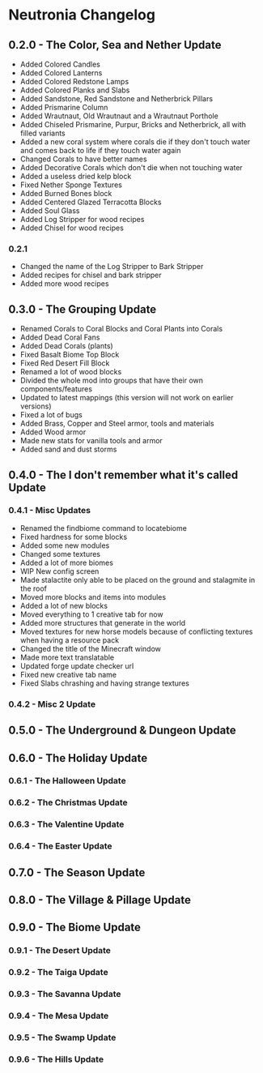 # Neutronia Changelog

## 0.2.0 - The Color, Sea and Nether Update

* Added Colored Candles
* Added Colored Lanterns
* Added Colored Redstone Lamps
* Added Colored Planks and Slabs
* Added Sandstone, Red Sandstone and Netherbrick Pillars
* Added Prismarine Column
* Added Wrautnaut, Old Wrautnaut and a Wrautnaut Porthole
* Added Chiseled Prismarine, Purpur, Bricks and Netherbrick, all with filled variants
* Added a new coral system where corals die if they don't touch water and comes back to life if they touch water again
* Changed Corals to have better names
* Added Decorative Corals which don't die when not touching water
* Added a useless dried kelp block
* Fixed Nether Sponge Textures
* Added Burned Bones block
* Added Centered Glazed Terracotta Blocks
* Added Soul Glass
* Added Log Stripper for wood recipes
* Added Chisel for wood recipes

### 0.2.1

* Changed the name of the Log Stripper to Bark Stripper
* Added recipes for chisel and bark stripper
* Added more wood recipes

## 0.3.0 - The Grouping Update

* Renamed Corals to Coral Blocks and Coral Plants into Corals
* Added Dead Coral Fans
* Added Dead Corals (plants)
* Fixed Basalt Biome Top Block
* Fixed Red Desert Fill Block
* Renamed a lot of wood blocks
* Divided the whole mod into groups that have their own components/features
* Updated to latest mappings (this version will not work on earlier versions)
* Fixed a lot of bugs
* Added Brass, Copper and Steel armor, tools and materials
* Added Wood armor
* Made new stats for vanilla tools and armor
* Added sand and dust storms

## 0.4.0 - The I don't remember what it's called Update

### 0.4.1 - Misc Updates

* Renamed the findbiome command to locatebiome
* Fixed hardness for some blocks
* Added some new modules
* Changed some textures
* Added a lot of more biomes
* WIP New config screen
* Made stalactite only able to be placed on the ground and stalagmite in the roof
* Moved more blocks and items into modules
* Added a lot of new blocks
* Moved everything to 1 creative tab for now
* Added more structures that generate in the world
* Moved textures for new horse models because of conflicting textures when having a resource pack
* Changed the title of the Minecraft window
* Made more text translatable
* Updated forge update checker url
* Fixed new creative tab name
* Fixed Slabs chrashing and having strange textures

### 0.4.2 - Misc 2 Update



## 0.5.0 - The Underground & Dungeon Update

## 0.6.0 - The Holiday Update

### 0.6.1 - The Halloween Update

### 0.6.2 - The Christmas Update

### 0.6.3 - The Valentine Update

### 0.6.4 - The Easter Update

## 0.7.0 - The Season Update

## 0.8.0 - The Village & Pillage Update

## 0.9.0 - The Biome Update

### 0.9.1 - The Desert Update

### 0.9.2 - The Taiga Update

### 0.9.3 - The Savanna Update

### 0.9.4 - The Mesa Update

### 0.9.5 - The Swamp Update

### 0.9.6 - The Hills Update